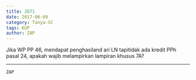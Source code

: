 ```yaml
---
title: 2871
date: 2017-06-09
category: Tanya-SC
tags: KUP
author: ZAP
---
```


Jika WP PP 46, mendapat penghasiland ari LN tapitidak ada kredit PPh pasal 24, apakah wajib melampirkan lampiran khusus 7A?

---



`ZAP`
